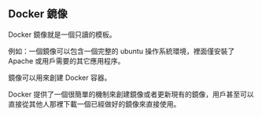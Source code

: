 ## Docker 鏡像
Docker 鏡像就是一個只讀的模板。

例如：一個鏡像可以包含一個完整的 ubuntu 操作系統環境，裡面僅安裝了 Apache 或用戶需要的其它應用程序。

鏡像可以用來創建 Docker 容器。

Docker 提供了一個很簡單的機制來創建鏡像或者更新現有的鏡像，用戶甚至可以直接從其他人那裡下載一個已經做好的鏡像來直接使用。
